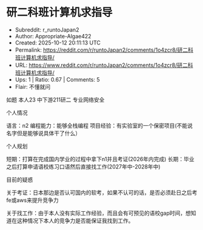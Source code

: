 # 研二科班计算机求指导

- Subreddit: r_runtoJapan2
- Author: Appropriate-Algae422
- Created: 2025-10-12 20:11:13 UTC
- Permalink: https://reddit.com/r/runtoJapan2/comments/1o4zcr8/研二科班计算机求指导/
- URL: https://www.reddit.com/r/runtoJapan2/comments/1o4zcr8/研二科班计算机求指导/
- Ups: 1 | Ratio: 0.67 | Comments: 5
- Flair: 不懂就问


如题 本人23 中下游211研二 专业网络安全

个人情况

语言：n2 编程能力：能够全栈编程
项目经验：有实验室的一个保密项目(不能说名字但是能够说具体干了什么）

个人规划

短期：打算在完成国内学业的过程中拿下n1并且考证(2026年内完成)
长期：毕业之后打算申请语校练习口语然后直接找工作(2027年中-2028年中)

目前的疑惑

关于考证：日本那边是否认可国内的软考，如果不认可的话，是否必须赴日之后考fe或aws来提升竞争力

关于找工作：由于本人没有实际工作经验，而且会有可预见的语校gap时间，想知道在这种情况下本人的竞争力是否能保证我找到工作。

